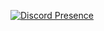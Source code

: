 
[![Discord Presence](https://lanyard.cnrad.dev/api/705665813994012695)](https://discord.com/users/705665813994012695)
